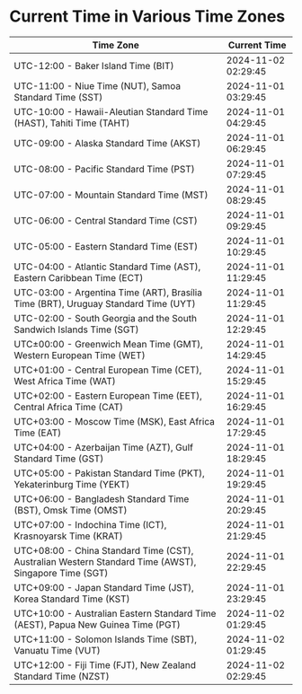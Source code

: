 # Current Time in Various Time Zones

| Time Zone | Current Time |
|-----------|--------------|
| UTC-12:00 - Baker Island Time (BIT) | 2024-11-02 02:29:45 |
| UTC-11:00 - Niue Time (NUT), Samoa Standard Time (SST) | 2024-11-01 03:29:45 |
| UTC-10:00 - Hawaii-Aleutian Standard Time (HAST), Tahiti Time (TAHT) | 2024-11-01 04:29:45 |
| UTC-09:00 - Alaska Standard Time (AKST) | 2024-11-01 06:29:45 |
| UTC-08:00 - Pacific Standard Time (PST) | 2024-11-01 07:29:45 |
| UTC-07:00 - Mountain Standard Time (MST) | 2024-11-01 08:29:45 |
| UTC-06:00 - Central Standard Time (CST) | 2024-11-01 09:29:45 |
| UTC-05:00 - Eastern Standard Time (EST) | 2024-11-01 10:29:45 |
| UTC-04:00 - Atlantic Standard Time (AST), Eastern Caribbean Time (ECT) | 2024-11-01 11:29:45 |
| UTC-03:00 - Argentina Time (ART), Brasília Time (BRT), Uruguay Standard Time (UYT) | 2024-11-01 11:29:45 |
| UTC-02:00 - South Georgia and the South Sandwich Islands Time (SGT) | 2024-11-01 12:29:45 |
| UTC±00:00 - Greenwich Mean Time (GMT), Western European Time (WET) | 2024-11-01 14:29:45 |
| UTC+01:00 - Central European Time (CET), West Africa Time (WAT) | 2024-11-01 15:29:45 |
| UTC+02:00 - Eastern European Time (EET), Central Africa Time (CAT) | 2024-11-01 16:29:45 |
| UTC+03:00 - Moscow Time (MSK), East Africa Time (EAT) | 2024-11-01 17:29:45 |
| UTC+04:00 - Azerbaijan Time (AZT), Gulf Standard Time (GST) | 2024-11-01 18:29:45 |
| UTC+05:00 - Pakistan Standard Time (PKT), Yekaterinburg Time (YEKT) | 2024-11-01 19:29:45 |
| UTC+06:00 - Bangladesh Standard Time (BST), Omsk Time (OMST) | 2024-11-01 20:29:45 |
| UTC+07:00 - Indochina Time (ICT), Krasnoyarsk Time (KRAT) | 2024-11-01 21:29:45 |
| UTC+08:00 - China Standard Time (CST), Australian Western Standard Time (AWST), Singapore Time (SGT) | 2024-11-01 22:29:45 |
| UTC+09:00 - Japan Standard Time (JST), Korea Standard Time (KST) | 2024-11-01 23:29:45 |
| UTC+10:00 - Australian Eastern Standard Time (AEST), Papua New Guinea Time (PGT) | 2024-11-02 01:29:45 |
| UTC+11:00 - Solomon Islands Time (SBT), Vanuatu Time (VUT) | 2024-11-02 01:29:45 |
| UTC+12:00 - Fiji Time (FJT), New Zealand Standard Time (NZST) | 2024-11-02 02:29:45 |
